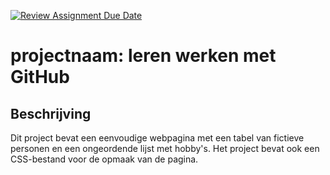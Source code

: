 [![Review Assignment Due Date](https://classroom.github.com/assets/deadline-readme-button-22041afd0340ce965d47ae6ef1cefeee28c7c493a6346c4f15d667ab976d596c.svg)](https://classroom.github.com/a/l3jUSPXl)

# projectnaam: leren werken met GitHub 

## Beschrijving
Dit project bevat een eenvoudige webpagina met een tabel van fictieve personen en een ongeordende lijst met hobby's.
Het project bevat ook een CSS-bestand voor de opmaak van de pagina.